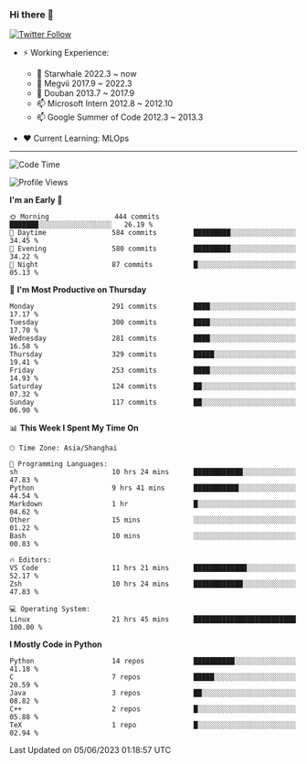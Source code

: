 ### Hi there 👋

[![Twitter Follow](https://img.shields.io/twitter/follow/tianweidut?style=social)](https://twitter.com/tianweidut)

- ⚡ Working Experience:
  - 🔭 Starwhale 2022.3 ~ now
  - 🌱 Megvii 2017.9 ~ 2022.3
  - 🌱 Douban 2013.7 ~ 2017.9
  - 📫 Microsoft Intern 2012.8 ~ 2012.10
  - 📫 Google Summer of Code 2012.3 ~ 2013.3

- ❤️ Current Learning: MLOps

---
<!--START_SECTION:waka-->
![Code Time](http://img.shields.io/badge/Code%20Time-4%2C127%20hrs%2015%20mins-blue)

![Profile Views](http://img.shields.io/badge/Profile%20Views-0-blue)

**I'm an Early 🐤** 

```text
🌞 Morning                444 commits         ███████░░░░░░░░░░░░░░░░░░   26.19 % 
🌆 Daytime                584 commits         █████████░░░░░░░░░░░░░░░░   34.45 % 
🌃 Evening                580 commits         █████████░░░░░░░░░░░░░░░░   34.22 % 
🌙 Night                  87 commits          █░░░░░░░░░░░░░░░░░░░░░░░░   05.13 % 
```
📅 **I'm Most Productive on Thursday** 

```text
Monday                   291 commits         ████░░░░░░░░░░░░░░░░░░░░░   17.17 % 
Tuesday                  300 commits         ████░░░░░░░░░░░░░░░░░░░░░   17.70 % 
Wednesday                281 commits         ████░░░░░░░░░░░░░░░░░░░░░   16.58 % 
Thursday                 329 commits         █████░░░░░░░░░░░░░░░░░░░░   19.41 % 
Friday                   253 commits         ████░░░░░░░░░░░░░░░░░░░░░   14.93 % 
Saturday                 124 commits         ██░░░░░░░░░░░░░░░░░░░░░░░   07.32 % 
Sunday                   117 commits         ██░░░░░░░░░░░░░░░░░░░░░░░   06.90 % 
```


📊 **This Week I Spent My Time On** 

```text
🕑︎ Time Zone: Asia/Shanghai

💬 Programming Languages: 
sh                       10 hrs 24 mins      ████████████░░░░░░░░░░░░░   47.83 % 
Python                   9 hrs 41 mins       ███████████░░░░░░░░░░░░░░   44.54 % 
Markdown                 1 hr                █░░░░░░░░░░░░░░░░░░░░░░░░   04.62 % 
Other                    15 mins             ░░░░░░░░░░░░░░░░░░░░░░░░░   01.22 % 
Bash                     10 mins             ░░░░░░░░░░░░░░░░░░░░░░░░░   00.83 % 

🔥 Editors: 
VS Code                  11 hrs 21 mins      █████████████░░░░░░░░░░░░   52.17 % 
Zsh                      10 hrs 24 mins      ████████████░░░░░░░░░░░░░   47.83 % 

💻 Operating System: 
Linux                    21 hrs 45 mins      █████████████████████████   100.00 % 
```

**I Mostly Code in Python** 

```text
Python                   14 repos            ██████████░░░░░░░░░░░░░░░   41.18 % 
C                        7 repos             █████░░░░░░░░░░░░░░░░░░░░   20.59 % 
Java                     3 repos             ██░░░░░░░░░░░░░░░░░░░░░░░   08.82 % 
C++                      2 repos             █░░░░░░░░░░░░░░░░░░░░░░░░   05.88 % 
TeX                      1 repo              █░░░░░░░░░░░░░░░░░░░░░░░░   02.94 % 
```




 Last Updated on 05/06/2023 01:18:57 UTC
<!--END_SECTION:waka-->
